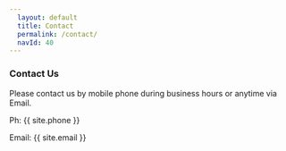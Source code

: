 ```yaml
---
  layout: default
  title: Contact
  permalink: /contact/
  navId: 40
---
```


### Contact Us

Please contact us by mobile phone during business hours or anytime via Email.

<i class="fa fa-phone-square contact" aria-hidden="true"></i><noscript>Ph:</noscript> {{ site.phone }}

<i class="fa fa-envelope-square contact" aria-hidden="true"></i><noscript>Email:</noscript> {{ site.email }}
